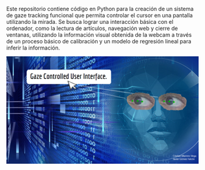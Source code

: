 Este repositorio contiene código en Python para la creación de un sistema de gaze tracking funcional que permita controlar el cursor en una pantalla utilizando la mirada. Se busca lograr una interacción básica con el ordenador, como la lectura de artículos, navegación web y cierre de ventanas, utilizando la información visual obtenida de la webcam a través de un proceso básico de calibración y un modelo de regresión lineal para inferir la información.


<div align="center">
    <!-- Fila 1 -->
    <div>
        <a href="./Carátula.png" target="_blank">
            <img src="./Carátula.png" alt="Carátula" width="800">
        </a>
    </div>
</div>
